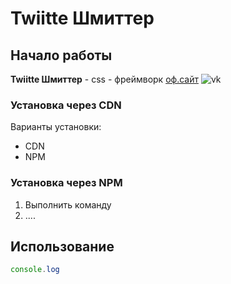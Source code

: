 # Twiitte Шмиттер

## Начало работы
**Twiitte Шмиттер** - css - фреймворк
[оф.сайт](https://vk.com)
![vk](http://divolog.ru/wp-content/uploads/2019/03/google-rabotaet-nad-novym-sposobom-identifikacii-saytov-vmesto-url-5.jpeg)

### Установка через CDN
Варианты установки:
* CDN
* NPM

### Установка через NPM

1. Выполнить команду
1. ....

## Использование

```javascript
console.log

```